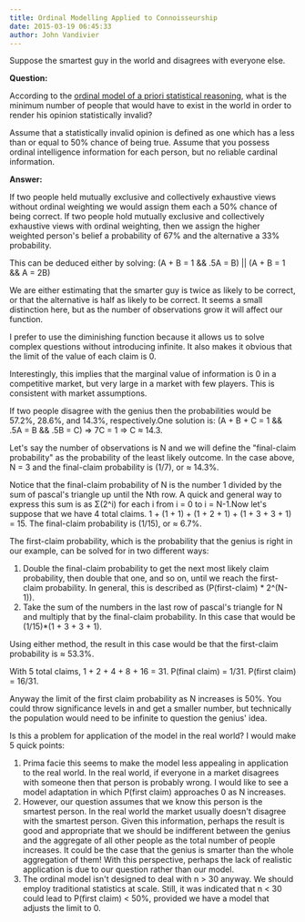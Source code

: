 ```yaml
---
title: Ordinal Modelling Applied to Connoisseurship
date: 2015-03-19 06:45:33
author: John Vandivier
---
```




Suppose the smartest guy in the world and disagrees with everyone else.
<p style=\"text-align: center;\"><strong>Question:</strong></p>
According to the <a href=\"http://www.afterecon.com/other/priori-probability-larger-values/\">ordinal model of a priori statistical reasoning</a>, what is the minimum number of people that would have to exist in the world in order to render his opinion statistically invalid?

Assume that a statistically invalid opinion is defined as one which has a less than or equal to 50% chance of being true. Assume that you possess ordinal intelligence information for each person, but no reliable cardinal information.
<p style=\"text-align: center;\"><strong>Answer:</strong></p>
If two people held mutually exclusive and collectively exhaustive views without ordinal weighting we would assign them each a 50% chance of being correct. If two people hold mutually exclusive and collectively exhaustive views with ordinal weighting, then we assign the higher weighted person's belief a probability of 67% and the alternative a 33% probability.

This can be deduced either by solving: (A + B = 1 &amp;&amp; .5A = B) || (A + B = 1 &amp;&amp; A = 2B)

We are either estimating that the smarter guy is twice as likely to be correct, or that the alternative is half as likely to be correct. It seems a small distinction here, but as the number of observations grow it will affect our function.

I prefer to use the diminishing function because it allows us to solve complex questions without introducing infinite. It also makes it obvious that the limit of the value of each claim is 0.

Interestingly, this implies that the marginal value of information is 0 in a competitive market, but very large in a market with few players. This is consistent with market assumptions.

If two people disagree with the genius then the probabilities would be 57.2%, 28.6%, and 14.3%, respectively.One solution is: (A + B + C = 1 &amp;&amp; .5A = B &amp;&amp; .5B = C) =&gt; 7C = 1 =&gt; C ≈ 14.3.

Let's say the number of observations is N and we will define the \"final-claim probability\" as the probability of the least likely outcome. In the case above, N = 3 and the final-claim probability is (1/7), or ≈ 14.3%.

Notice that the final-claim probability of N is the number 1 divided by the sum of pascal's triangle up until the Nth row. A quick and general way to express this sum is as Σ(2^i) for each i from i = 0 to i = N-1.Now let's suppose that we have 4 total claims. 1 + (1 + 1) + (1 + 2 + 1) + (1 + 3 + 3 + 1) = 15. The final-claim probability is (1/15), or ≈ 6.7%.

The first-claim probability, which is the probability that the genius is right in our example, can be solved for in two different ways:
<ol>
	<li>Double the final-claim probability to get the next most likely claim probability, then double that one, and so on, until we reach the first-claim probability. In general, this is described as (P(first-claim) * 2^(N-1)).</li>
	<li>Take the sum of the numbers in the last row of pascal's triangle for N and multiply that by the final-claim probability. In this case that would be (1/15)*(1 + 3 + 3 + 1).</li>
</ol>
Using either method, the result in this case would be that the first-claim probability is ≈ 53.3%.

With 5 total claims, 1 + 2 + 4 + 8 + 16 = 31. P(final claim) = 1/31. P(first claim) = 16/31.

Anyway the limit of the first claim probability as N increases is 50%. You could throw significance levels in and get a smaller number, but technically the population would need to be infinite to question the genius' idea.

Is this a problem for application of the model in the real world? I would make 5 quick points:
<ol>
	<li>Prima facie this seems to make the model less appealing in application to the real world. In the real world, if everyone in a market disagrees with someone then that person is probably wrong. I would like to see a model adaptation in which P(first claim) approaches 0 as N increases.</li>
	<li>However, our question assumes that we know this person is the smartest person. In the real world the market usually doesn't disagree with the smartest person. Given this information, perhaps the result is good and appropriate that we should be indifferent between the genius and the aggregate of all other people as the total number of people increases. It could be the case that the genius is smarter than the whole aggregation of them! With this perspective, perhaps the lack of realistic application is due to our question rather than our model.</li>
	<li>The ordinal model isn't designed to deal with n &gt; 30 anyway. We should employ traditional statistics at scale. Still, it was indicated that n &lt; 30 could lead to P(first claim) &lt; 50%, provided we have a model that adjusts the limit to 0.</li>
</ol>